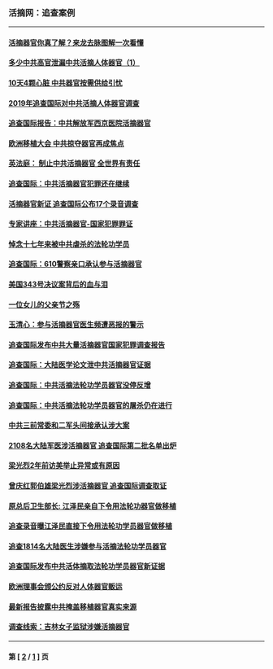 ### 活摘网：追查案例
---
#### [活摘器官你真了解？来龙去脉图解一次看懂](../../pages/nf5880/n13013820.md?12290430) 
#### [多少中共高官泄漏中共活摘人体器官（1）](../../pages/nf5880/n12671234.md?12290430) 
#### [10天4颗心脏 中共器官按需供给引忧](../../pages/nf5880/n12326366.md?12290430) 
#### [2019年追查国际对中共活摘人体器官调查](../../pages/nf5880/n11917733.md?12290430) 
#### [追查国际报告：中共解放军西京医院活摘器官](../../pages/nf5880/n11838359.md?12290430) 
#### [欧洲移植大会 中共掠夺器官再成焦点](../../pages/nf5880/n11538883.md?12290430) 
#### [英法庭： 制止中共活摘器官 全世界有责任](../../pages/nf5880/n11330691.md?12290430) 
#### [追查国际：中共活摘器官犯罪还在继续](../../pages/nf5880/n11218301.md?12290430) 
#### [活摘器官新证 追查国际公布17个录音调查](../../pages/nf5880/n10897744.md?12290430) 
#### [专家讲座：中共活摘器官-国家犯罪罪证](../../pages/nf5880/n8828153.md?12290430) 
#### [悼念十七年来被中共虐杀的法轮功学员](../../pages/nf5880/n8124823.md?12290430) 
#### [追查国际：610警察亲口承认参与活摘器官](../../pages/nf5880/n8109067.md?12290430) 
#### [美国343号决议案背后的血与泪](../../pages/nf5880/n8020684.md?12290430) 
#### [一位女儿的父亲节之殇](../../pages/nf5880/n8014122.md?12290430) 
#### [玉清心：参与活摘器官医生频遭恶报的警示](../../pages/nf5880/n4637546.md?12290430) 
#### [追查国际发布中共大量活摘器官国家犯罪调查报告](../../pages/nf5880/n4613428.md?12290430) 
#### [追查国际：大陆医学论文泄中共活摘器官证据](../../pages/nf5880/n4608794.md?12290430) 
#### [追查国际：中共活摘法轮功学员器官没停反增](../../pages/nf5880/n4584075.md?12290430) 
#### [追查国际：中共活摘法轮功学员器官的屠杀仍在进行](../../pages/nf5880/n4299154.md?12290430) 
#### [中共三前常委和二军头间接承认涉大案](../../pages/nf5880/n4286244.md?12290430) 
#### [2108名大陆军医涉活摘器官 追查国际第二批名单出炉](../../pages/nf5880/n4284769.md?12290430) 
#### [梁光烈2年前访美举止异常或有原因](../../pages/nf5880/n4279686.md?12290430) 
#### [曾庆红郭伯雄梁光烈涉活摘器官 追查国际调查取证](../../pages/nf5880/n4278462.md?12290430) 
#### [原总后卫生部长: 江泽民亲自下令用法轮功器官做移植](../../pages/nf5880/n4263864.md?12290430) 
#### [追查录音曝江泽民直接下令用法轮功学员器官做移植](../../pages/nf5880/n4261268.md?12290430) 
#### [追查1814名大陆医生涉嫌参与活摘法轮功学员器官](../../pages/nf5880/n4259055.md?12290430) 
#### [追查国际发布中共活体摘取法轮功学员器官新证据](../../pages/nf5880/n4258255.md?12290430) 
#### [欧洲理事会颁公约反对人体器官贩运](../../pages/nf5880/n4206955.md?12290430) 
#### [最新报告披露中共掩盖移植器官真实来源](../../pages/nf5880/n4140084.md?12290430) 
#### [调查线索：吉林女子监狱涉嫌活摘器官](../../pages/nf5880/n4044366.md?12290430) 

---
#### 第 [ [2](./2.md?12290430) / [1](./1.md?12290430) ] 页
